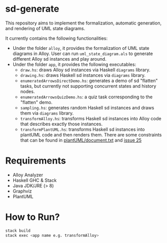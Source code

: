 # sd-generate

This repository aims to implement the formalization, automatic generation, and rendering of UML state diagrams.

It currently contains the following functionalities:
 - Under the folder `alloy`, it provides the formalization of UML state diagrams in Alloy. User can run `uml_state_diagram.als` to generate different Alloy sd instances and play around. 
 - Under the folder `app`, it provides the following executables:
	- `draw.hs`: draws Alloy sd instances via Haskell `diagrams` library.
	- `drawing.hs`: draws Haskell sd instances via `diagrams` library.
	- `enumeratedArrowsDirectDemo.hs`: generates a demo of sd "flatten" tasks, but currently not supporting concurrent states and history nodes.
	- `enumeratedArrowsQuizDemo.hs`: a quiz task corresponding to the "flatten" demo.
	- `sampling.hs`: generates random Haskell sd instances and draws them via `diagrams` library.
	- `transformAlloy.hs`: transforms Haskell sd instances into Alloy code that describes exactly those instances.
	- `transformPlantUML.hs`: transforms Haskell sd instances into plantUML code and then renders them. There are some constraints that can be found in [plantUML/document.txt](https://github.com/fmidue/sd-generate/blob/main/plantUML/document.txt) and [issue 25](https://github.com/fmidue/sd-generate/issues/25)

# Requirements

- Alloy Analyzer
- Haskell GHC & Stack
- Java JDK/JRE (> 8)
- Graphviz
- PlantUML

# How to Run?

```bash
stack build
stack exec <app name e.g. transformAlloy>
```
